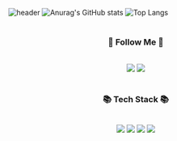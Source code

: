 ![header](https://capsule-render.vercel.app/api?type=slice&color=0:EEFF00,100:FF6F61&height=300&section=header&text=Hi!%20I'm%20Hayoon&fontSize=90)
![Anurag's GitHub stats](https://github-readme-stats.vercel.app/api?username=Truth-Jeon&show_icons=true&theme=radical) ![Top Langs](https://github-readme-stats.vercel.app/api/top-langs/?username=Truth-Jeon&layout=donut)
<br/>
<br/>
<div align="center">
<h3>🚀 Follow Me 🚀</h3>
<br/>
<a href="https://jjjj0601.tistory.com/" target="_blank"><img src="https://img.shields.io/badge/Tistory-FB413A?style=for-the-badge&logo=tistory&logoColor=white"/></a>
<a href="https://www.notion.so/2b230a1bea8748fab04d2cbcb480c7a4" target="_blank"><img src="https://img.shields.io/badge/Notion-black?style=for-the-badge&logo=notion&logoColor=white"/></a>
<br/>
<br/>
<h3>📚 Tech Stack 📚</h3>
<br/>
<img src="https://img.shields.io/badge/ReactNative-121212?style=for-the-badge&logo=react&logoColor=white"/>
<img src="https://img.shields.io/badge/React-61DAFB?style=for-the-badge&logo=react&logoColor=white"/>
<img src="https://img.shields.io/badge/JavaScript-F7DF1E?style=for-the-badge&logo=javascript&logoColor=white"/>
<img src="https://img.shields.io/badge/Android-34A853?style=for-the-badge&logo=android&logoColor=white"/>
</div>
